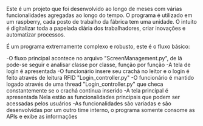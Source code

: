 Este é um projeto que foi desenvolvido ao longo de meses com várias funcionalidades agregadas ao longo do tempo. O programa é utilizado em um raspberry, cada posto de trabalho da fábrica tem uma unidade. O intuito é digitalizar toda a papelada diária dos trabalhadores, criar inovações e automatizar processos.

É um programa extremamente complexo e robusto, este é o fluxo básico:

-O fluxo principal acontece no arquivo "ScreenManagement.py", de lá pode-se seguir e analisar classe por classe, função por função
-A tela de login é apresentada 
-O funcionário insere seu crachá no leitor e o login é feito através de leitura RFID "Login_controller.py"
-O funcionário é mantido logado através de uma thread "Login_controller.py" que checa constantemente se o crachá continua inserido
-A tela principal é apresentada Nela estão as funcionalidades principais que podem ser acessadas pelos usuários 
-As funcionalidades são variadas e são desenvolvidas por um outro time interno, o programa somente consome as APIs e exibe as informações
